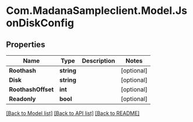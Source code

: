 
# Com.MadanaSampleclient.Model.JsonDiskConfig

## Properties

Name | Type | Description | Notes
------------ | ------------- | ------------- | -------------
**Roothash** | **string** |  | [optional] 
**Disk** | **string** |  | [optional] 
**RoothashOffset** | **int** |  | [optional] 
**Readonly** | **bool** |  | [optional] 

[[Back to Model list]](../README.md#documentation-for-models)
[[Back to API list]](../README.md#documentation-for-api-endpoints)
[[Back to README]](../README.md)

